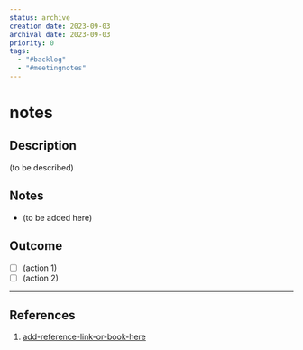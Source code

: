 ```yaml
---
status: archive
creation date: 2023-09-03
archival date: 2023-09-03
priority: 0
tags:
  - "#backlog"
  - "#meetingnotes"
---
```

# notes

## Description

(to be described)

## Notes

- (to be added here)

## Outcome

- [ ] (action 1)
- [ ] (action 2)

---

## References

1. [add-reference-link-or-book-here]()
